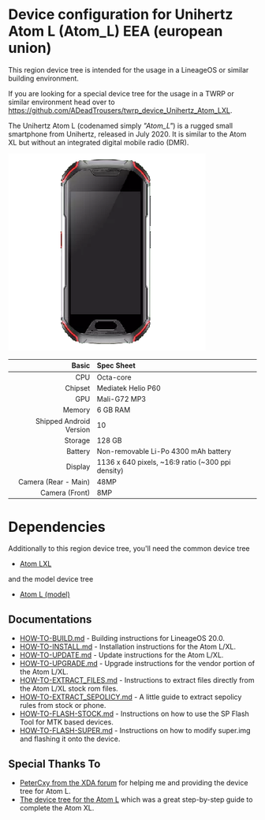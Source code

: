 Device configuration for Unihertz Atom L (Atom_L) EEA (european union)
=================================================
This region device tree is intended for the usage in a LineageOS or similar building environment.

If you are looking for a special device tree for the usage in a TWRP or similar environment head over to https://github.com/ADeadTrousers/twrp_device_Unihertz_Atom_LXL.

The Unihertz Atom L (codenamed simply _"Atom_L"_) is a rugged small smartphone from Unihertz, released in July 2020. It is similar to the Atom XL but without an integrated digital mobile radio (DMR).

![](https://github.com/ADeadTrousers/android_device_Unihertz_Atom_L/blob/master/docs/images/atom_l.png)

| Basic                   | Spec Sheet                                                                                                                     |
| -----------------------:|:------------------------------------------------------------------------------------------------------------------------------ |
| CPU                     | Octa-core                                                                                                                      |
| Chipset                 | Mediatek Helio P60                                                                                                             |
| GPU                     | Mali-G72 MP3                                                                                                                   |
| Memory                  | 6 GB RAM                                                                                                                       |
| Shipped Android Version | 10                                                                                                                             |
| Storage                 | 128 GB                                                                                                                         |
| Battery                 | Non-removable Li-Po 4300 mAh battery                                                                                           |
| Display                 | 1136 x 640 pixels, ~16:9 ratio (~300 ppi density)                                                                              |
| Camera (Rear - Main)    | 48MP                                                                                                                           |
| Camera (Front)          | 8MP                                                                                                                            |

# Dependencies

Additionally to this region device tree, you'll need the common device tree

- [Atom LXL](https://github.com/ADeadTrousers/android_device_Unihertz_Atom_LXL)

and the model device tree

- [Atom L (model)](https://github.com/ADeadTrousers/android_device_Unihertz_Atom_L)

## Documentations

- [HOW-TO-BUILD.md](https://github.com/ADeadTrousers/android_device_Unihertz_Atom_LXL/blob/master/docs/HOW-TO-BUILD.md) - Building instructions for LineageOS 20.0.
- [HOW-TO-INSTALL.md](https://github.com/ADeadTrousers/android_device_Unihertz_Atom_LXL/blob/master/docs/HOW-TO-INSTALL.md) - Installation instructions for the Atom L/XL.
- [HOW-TO-UPDATE.md](https://github.com/ADeadTrousers/android_device_Unihertz_Atom_LXL/blob/master/docs/HOW-TO-UPDATE.md) - Update instructions for the Atom L/XL.
- [HOW-TO-UPGRADE.md](https://github.com/ADeadTrousers/android_device_Unihertz_Atom_LXL/blob/master/docs/HOW-TO-UPGRADE.md) - Upgrade instructions for the vendor portion of the Atom L/XL.
- [HOW-TO-EXTRACT_FILES.md](https://github.com/ADeadTrousers/android_device_Unihertz_Atom_LXL/blob/master/docs/HOW-TO-EXTRACT_FILES.md) - Instructions to extract files directly from the Atom L/XL stock rom files.
- [HOW-TO-EXTRACT_SEPOLICY.md](https://github.com/ADeadTrousers/android_device_Unihertz_Atom_LXL/blob/master/docs/HOW-TO-EXTRACT_SEPOLICY.md) - A little guide to extract sepolicy rules from stock or phone.
- [HOW-TO-FLASH-STOCK.md](https://github.com/ADeadTrousers/android_device_Unihertz_Atom_LXL/blob/master/docs/HOW-TO-FLASH-STOCK.md) - Instructions on how to use the SP Flash Tool for MTK based devices.
- [HOW-TO-FLASH-SUPER.md](https://github.com/ADeadTrousers/android_device_Unihertz_Atom_LXL/blob/master/docs/HOW-TO-FLASH-SUPER.md) - Instructions on how to modify super.img and flashing it onto the device.

## Special Thanks To

- [PeterCxy from the XDA forum](https://forum.xda-developers.com/member.php?u=5351691) for helping me and providing the device tree for Atom L.
- [The device tree for the Atom L](https://cgit.typeblog.net/android/device/unihertz/Atom_L/) which was a great step-by-step guide to complete the Atom XL.
